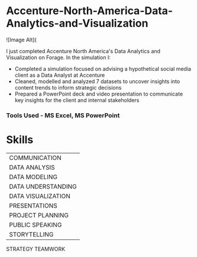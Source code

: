 # Accenture-North-America-Data-Analytics-and-Visualization

![Image Alt](

I just completed Accenture North America's Data Analytics and Visualization on Forage. 
In the simulation I:
- Completed a simulation focused on advising a hypothetical social media client as a Data Analyst at Accenture
- Cleaned, modelled and analyzed 7 datasets to uncover insights into content trends to inform strategic decisions
- Prepared a PowerPoint deck and video presentation to communicate key insights for the client and internal stakeholders

### Tools Used - MS Excel, MS PowerPoint

# Skills

||
|---|
|COMMUNICATION|
|DATA ANALYSIS|
|DATA MODELING|
|DATA UNDERSTANDING|
|DATA VISUALIZATION|
|PRESENTATIONS|
|PROJECT PLANNING|
|PUBLIC SPEAKING|
|STORYTELLING|
STRATEGY
TEAMWORK
